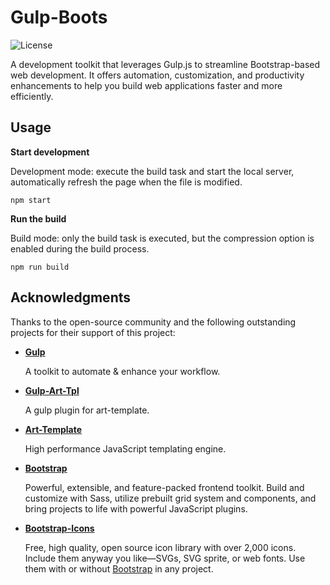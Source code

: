# Gulp-Boots

![License](https://img.shields.io/github/license/hizpro/gulp-boots)

A development toolkit that leverages Gulp.js to streamline Bootstrap-based web development. It offers automation, customization, and productivity enhancements to help you build web applications faster and more efficiently.

## Usage

**Start development**

Development mode: execute the build task and start the local server, automatically refresh the page when the file is modified.

```shell
npm start
```

**Run the build**

Build mode: only the build task is executed, but the compression option is enabled during the build process.

```shell
npm run build
```

## Acknowledgments

Thanks to the open-source community and the following outstanding projects for their support of this project:

- **[Gulp](https://gulpjs.com/)**

  A toolkit to automate & enhance your workflow.

- **[Gulp-Art-Tpl](https://www.npmjs.com/package/gulp-art-tpl/)**

  A gulp plugin for art-template.

- **[Art-Template](https://aui.github.io/art-template/)**

  High performance JavaScript templating engine.

- **[Bootstrap](https://getbootstrap.com/)**

  Powerful, extensible, and feature-packed frontend toolkit. Build and customize with Sass, utilize prebuilt grid system and components, and bring projects to life with powerful JavaScript plugins.

- **[Bootstrap-Icons](https://icons.getbootstrap.com/)**

  Free, high quality, open source icon library with over 2,000 icons. Include them anyway you like—SVGs, SVG sprite, or web fonts. Use them with or without [Bootstrap](https://getbootstrap.com/) in any project.
